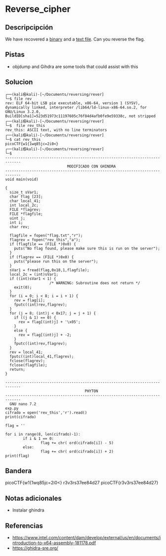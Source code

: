 # Reverse_cipher
## Descripcipción
We have recovered a [binary](https://jupiter.challenges.picoctf.org/static/31c9b832d036a10daeef52d8b4290ef0/rev) and a [text file](https://jupiter.challenges.picoctf.org/static/31c9b832d036a10daeef52d8b4290ef0/rev_this). Can you reverse the flag.
## Pistas
- objdump and Gihdra are some tools that could assist with this
## Solucion
```
┌──(kali㉿kali)-[~/Documents/reversing/rever]
└─$ file rev     
rev: ELF 64-bit LSB pie executable, x86-64, version 1 (SYSV), dynamically linked, interpreter /lib64/ld-linux-x86-64.so.2, for GNU/Linux 3.2.0, BuildID[sha1]=523d51973c11197605c76f84d4afb0fe9e59338c, not stripped
┌──(kali㉿kali)-[~/Documents/reversing/rever]
└─$  file rev_this 
rev_this: ASCII text, with no line terminators
┌──(kali㉿kali)-[~/Documents/reversing/rever]
└─$ cat rev_this
picoCTF{w1{1wq85jc=2i0<}                                                                            
┌──(kali㉿kali)-[~/Documents/reversing/rever]
└─$ 
-----------------------------------------------------------------------------
							MODIFICADO CON GHINDRA
-----------------------------------------------------------------------------
void main(void)

{
  size_t sVar1;
  char flag [23];
  char local_41;
  int local_2c;
  FILE *flagrev;
  FILE *flagfile;
  uint j;
  int i;
  char rev;
  
  flagfile = fopen("flag.txt","r");
  flagrev = fopen("rev_this","a");
  if (flagfile == (FILE *)0x0) {
    puts("No flag found, please make sure this is run on the server");
  }
  if (flagrev == (FILE *)0x0) {
    puts("please run this on the server");
  }
  sVar1 = fread(flag,0x18,1,flagfile);
  local_2c = (int)sVar1;
  if ((int)sVar1 < 1) {
                    /* WARNING: Subroutine does not return */
    exit(0);
  }
  for (i = 0; i < 8; i = i + 1) {
    rev = flag[i];
    fputc((int)rev,flagrev);
  }
  for (j = 8; (int)j < 0x17; j = j + 1) {
    if ((j & 1) == 0) {
      rev = flag[(int)j] + '\x05';
    }
    else {
      rev = flag[(int)j] + -2;
    }
    fputc((int)rev,flagrev);
  }
  rev = local_41;
  fputc((int)local_41,flagrev);
  fclose(flagrev);
  fclose(flagfile);
  return;
}

-----------------------------------------------------------------------------
									PHYTON
-----------------------------------------------------------------------------
  GNU nano 7.2                                                                     exp.py                                                                              
cifrado = open('rev_this','r').read()
print(cifrado)

flag = ''

for i in range(8, len(cifrado)-1):
        if i & 1 == 0:
                flag += chr( ord(cifrado[i]) - 5) 
        else:
                flag += chr( ord(cifrado[i]) + 2)
print(flag)
```
## Bandera
picoCTF{w1{1wq85jc=2i0<}
r3v3rs37ee84d27
picoCTF{r3v3rs37ee84d27}
## Notas adicionales
- Instalar ghindra
## Referencias
- https://www.intel.com/content/dam/develop/external/us/en/documents/introduction-to-x64-assembly-181178.pdf
- https://ghidra-sre.org/
